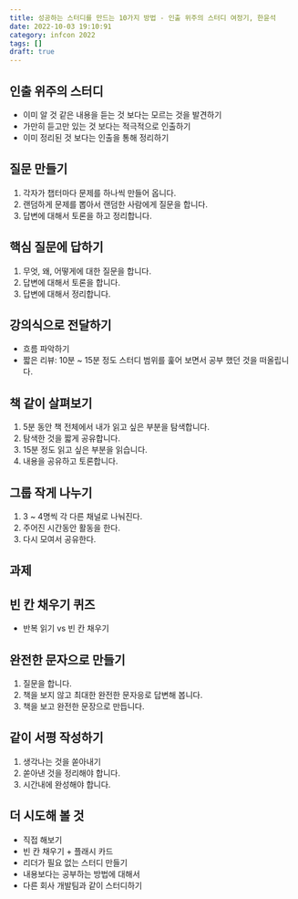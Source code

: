 ```yaml
---
title: 성공하는 스터디를 만드는 10가지 방법 - 인출 위주의 스터디 여정기, 한윤석
date: 2022-10-03 19:10:91
category: infcon 2022
tags: []
draft: true
---
```


## 인출 위주의 스터디

- 이미 알 것 같은 내용을 듣는 것 보다는 모르는 것을 발견하기
- 가만히 듣고만 있는 것 보다는 적극적으로 인출하기
- 이미 정리된 것 보다는 인출을 통해 정리하기

## 질문 만들기

1. 각자가 챕터마다 문제를 하나씩 만들어 옵니다.
2. 랜덤하게 문제를 뽑아서 랜덤한 사람에게 질문을 합니다.
3. 답변에 대해서 토론을 하고 정리합니다.

## 핵심 질문에 답하기

1. 무엇, 왜, 어떻게에 대한 질문을 합니다.
2. 답변에 대해서 토론을 합니다.
3. 답변에 대해서 정리합니다.

## 강의식으로 전달하기

- 흐름 파악하기
- 짧은 리뷰: 10분 ~ 15분 정도 스터디 범위를 훑어 보면서 공부 했던 것을 떠올립니다.

## 책 같이 살펴보기

1. 5분 동안 책 전체에서 내가 읽고 싶은 부분을 탐색합니다.
2. 탐색한 것을 짧게 공유합니다.
3. 15분 정도 읽고 싶은 부분을 읽습니다.
4. 내용을 공유하고 토론합니다.

## 그룹 작게 나누기

1. 3 ~ 4명씩 각 다른 채널로 나눠진다.
2. 주어진 시간동안 활동을 한다.
3. 다시 모여서 공유한다.

## 과제

## 빈 칸 채우기 퀴즈

- 반복 읽기 vs 빈 칸 채우기

## 완전한 문자으로 만들기

1. 질문을 합니다.
2. 책을 보지 않고 최대한 완전한 문자응로 답변해 봅니다.
3. 책을 보고 완전한 문장으로 만듭니다.

## 같이 서평 작성하기

1. 생각나는 것을 쏟아내기
2. 쏟아낸 것을 정리해야 합니다.
3. 시간내에 완성해야 합니다.

## 더 시도해 볼 것

- 직접 해보기
- 빈 칸 채우기 + 플래시 카드
- 리더가 필요 없는 스터디 만들기
- 내용보다는 공부하는 방법에 대해서
- 다른 회사 개발팀과 같이 스터디하기
